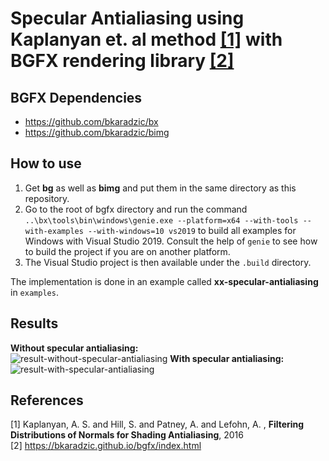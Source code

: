 # Specular Antialiasing using Kaplanyan et. al method [[1]](#1) with BGFX rendering library [[2]](#2)

## BGFX Dependencies
- https://github.com/bkaradzic/bx
- https://github.com/bkaradzic/bimg

## How to use

1. Get **bg** as well as **bimg** and put them in the same directory as this repository.
2. Go to the root of bgfx directory and run the command ``` ..\bx\tools\bin\windows\genie.exe --platform=x64 --with-tools --with-examples --with-windows=10 vs2019 ``` to build all examples for Windows with Visual Studio 2019. Consult the help of ```genie``` to see how to build the project if you are on another platform.
3. The Visual Studio project is then available under the ```.build``` directory.

The implementation is done in an example called **xx-specular-antialiasing** in ```examples```.

## Results
**Without specular antialiasing:**   
![result-without-specular-antialiasing](https://user-images.githubusercontent.com/32383570/103460990-2bd88d00-4d1b-11eb-943a-c8f1391510b8.png)
**With specular antialiasing:**
![result-with-specular-antialiasing](https://user-images.githubusercontent.com/32383570/103460992-2c712380-4d1b-11eb-855c-120a0fa92c35.png)

## References
<a id="1">[1]</a> 
Kaplanyan, A. S. and Hill, S. and Patney, A. and Lefohn, A. , **Filtering Distributions of Normals for Shading Antialiasing**, 2016    
<a id="1">[2]</a> 
https://bkaradzic.github.io/bgfx/index.html
